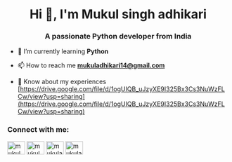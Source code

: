 <h1 align="center">Hi 👋, I'm Mukul singh adhikari</h1>
<h3 align="center">A passionate Python developer from India</h3>

- 🌱 I’m currently learning **Python**

- 📫 How to reach me **mukuladhikari14@gmail.com**

- 📄 Know about my experiences [https://drive.google.com/file/d/1ogUIQB_uJzyXE9I325Bx3Cs3NuWzFLCw/view?usp=sharing](https://drive.google.com/file/d/1ogUIQB_uJzyXE9I325Bx3Cs3NuWzFLCw/view?usp=sharing)

<h3 align="left">Connect with me:</h3>
<p align="left">
<a href="https://linkedin.com/in/mukul adhikari" target="blank"><img align="center" src="https://raw.githubusercontent.com/rahuldkjain/github-profile-readme-generator/master/src/images/icons/Social/linked-in-alt.svg" alt="mukul adhikari" height="30" width="40" /></a>
<a href="https://fb.com/mukul singh adhikari" target="blank"><img align="center" src="https://raw.githubusercontent.com/rahuldkjain/github-profile-readme-generator/master/src/images/icons/Social/facebook.svg" alt="mukul singh adhikari" height="30" width="40" /></a>
<a href="https://www.leetcode.com/mukuladhikari14" target="blank"><img align="center" src="https://raw.githubusercontent.com/rahuldkjain/github-profile-readme-generator/master/src/images/icons/Social/leet-code.svg" alt="mukuladhikari14" height="30" width="40" /></a>
<a href="https://auth.geeksforgeeks.org/user/mukuladhikari14" target="blank"><img align="center" src="https://raw.githubusercontent.com/rahuldkjain/github-profile-readme-generator/master/src/images/icons/Social/geeks-for-geeks.svg" alt="mukuladhikari14" height="30" width="40" /></a>
</p>
